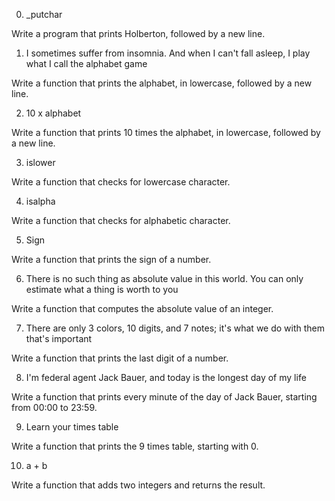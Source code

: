 0. _putchar

Write a program that prints Holberton, followed by a new line.

1. I sometimes suffer from insomnia. And when I can't fall asleep, I play what I call the alphabet game

Write a function that prints the alphabet, in lowercase, followed by a new line.

2. 10 x alphabet

Write a function that prints 10 times the alphabet, in lowercase, followed by a new line.

3. islower

Write a function that checks for lowercase character.

4. isalpha

Write a function that checks for alphabetic character.

5. Sign

Write a function that prints the sign of a number.

6. There is no such thing as absolute value in this world. You can only estimate what a thing is worth to you

Write a function that computes the absolute value of an integer.

7. There are only 3 colors, 10 digits, and 7 notes; it's what we do with them that's important

Write a function that prints the last digit of a number.

8. I'm federal agent Jack Bauer, and today is the longest day of my life

Write a function that prints every minute of the day of Jack Bauer, starting from 00:00 to 23:59.

9. Learn your times table

Write a function that prints the 9 times table, starting with 0.

10. a + b

Write a function that adds two integers and returns the result.
